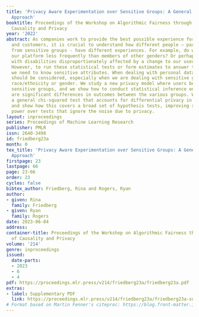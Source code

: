 ```yaml
---
title: 'Privacy Aware Experimentation over Sensitive Groups: A General Chi Square
  Approach'
booktitle: Proceedings of the Workshop on Algorithmic Fairness through the Lens of
  Causality and Privacy
year: '2022'
abstract: As companies work to provide the best possible experience for members, users,
  and customers, it is crucial to understand how different people – particularly individuals
  from sensitive groups - have different experiences. For example, do women visit
  our platform less frequently than members of other genders? Or perhaps, are people
  with disabilities disproportionately affected by a change to our user interface?
  However, to run these statistical tests or form estimates to answer these questions,
  we need to know sensitive attributes. When dealing with personal data, privacy techniques
  should be considered, especially when we are dealing with sensitive groups, e.g.
  race/ethnicity or gender. We study a new privacy model where users belong to certain
  sensitive groups, and we show how to conduct statistical inference on whether there
  are significant differences in outcomes between the various groups. We introduce
  a general chi-squared test that accounts for differential privacy in group membership,
  and show how this covers a broad set of hypothesis tests, improving statistical
  power over tests that ignore the noise due to privacy.
layout: inproceedings
series: Proceedings of Machine Learning Research
publisher: PMLR
issn: 2640-3498
id: friedberg23a
month: 0
tex_title: 'Privacy Aware Experimentation over Sensitive Groups: A General Chi Square
  Approach'
firstpage: 23
lastpage: 66
page: 23-66
order: 23
cycles: false
bibtex_author: Friedberg, Rina and Rogers, Ryan
author:
- given: Rina
  family: Friedberg
- given: Ryan
  family: Rogers
date: 2023-06-04
address: 
container-title: Proceedings of the Workshop on Algorithmic Fairness through the Lens
  of Causality and Privacy
volume: '214'
genre: inproceedings
issued:
  date-parts:
  - 2023
  - 6
  - 4
pdf: https://proceedings.mlr.press/v214/friedberg23a/friedberg23a.pdf
extras:
- label: Supplementary PDF
  link: https://proceedings.mlr.press/v214/friedberg23a/friedberg23a-supp.pdf
# Format based on Martin Fenner's citeproc: https://blog.front-matter.io/posts/citeproc-yaml-for-bibliographies/
---
```

